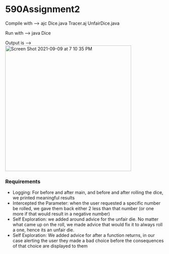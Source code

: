 # 590Assignment2

Compile with -->  ajc Dice.java Tracer.aj UnfairDice.java

Run with --> java Dice

Output is -->  
<img width="399" alt="Screen Shot 2021-09-09 at 7 10 35 PM" src="https://user-images.githubusercontent.com/46546040/132774210-7ad7a945-27f0-4571-ae35-b6029b8ddf90.png">

### Requirements
- Logging: For before and after main, and before and after rolling the dice, we printed meaningful results
- Intercepted the Parameter: when the user requested a specific number be rolled, we gave them back either 2 less than that number (or one more if that would result in a negative number) 
- Self Exploration: we added around advice for the unfair die. No matter what came up on the roll, we made advice that would fix it to always roll a one, hence its an unfair die. 
- Self Exploration: We added advice for after a function returns, in our case alerting the user they made a bad choice before the consequences of that choice are displayed to them
